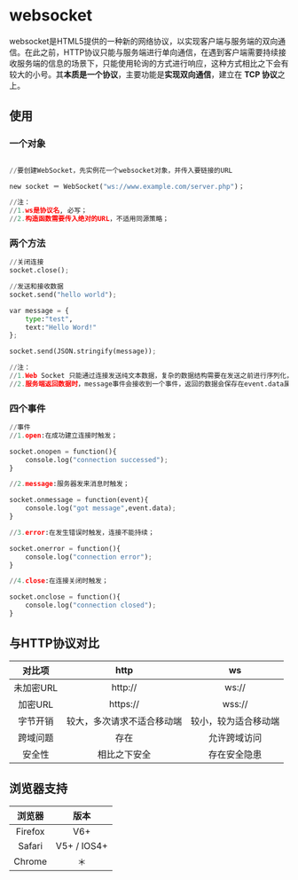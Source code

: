 # websocket

websocket是HTML5提供的一种新的网络协议，以实现客户端与服务端的双向通信。在此之前，HTTP协议只能与服务端进行单向通信，在遇到客户端需要持续接收服务端的信息的场景下，只能使用轮询的方式进行响应，这种方式相比之下会有较大的小号。其**本质是一个协议**，主要功能是**实现双向通信**，建立在 **TCP 协议**之上。

## 使用

### 一个对象

```python

//要创建WebSocket，先实例花一个websocket对象，并传入要链接的URL

new socket ＝ WebSocket("ws://www.example.com/server.php")；

//注：
//1.ws是协议名, 必写；
//2.构造函数需要传入绝对的URL，不适用同源策略；

```

### 两个方法

```python
//关闭连接
socket.close();

//发送和接收数据
socket.send("hello world");

var message = {
    type:"test",
    text:"Hello Word!"
};

socket.send(JSON.stringify(message));

//注：
//1.Web Socket 只能通过连接发送纯文本数据，复杂的数据结构需要在发送之前进行序列化，服务端接收到的数据也要解析之后使用；
//2.服务端返回数据时，message事件会接收到一个事件，返回的数据会保存在event.data属性中；
```

### 四个事件

```python
//事件
//1.open:在成功建立连接时触发；

socket.onopen = function(){
    console.log("connection successed");
}

//2.message:服务器发来消息时触发；

socket.onmessage = function(event){
    console.log("got message",event.data);
}

//3.error:在发生错误时触发，连接不能持续；

socket.onerror = function(){
    console.log("connection error");
}

//4.close:在连接关闭时触发；

socket.onclose = function(){
    console.log("connection closed");
}

```

## 与HTTP协议对比

|  对比项   |            http            |          ws          |
|:---------:|:--------------------------:|:--------------------:|
| 未加密URL |          http://           |        ws://         |
|  加密URL  |          https://          |        wss://        |
| 字节开销  | 较大，多次请求不适合移动端 | 较小，较为适合移动端 |
| 跨域问题  |            存在            |     允许跨域访问     |
|  安全性   |        相比之下安全        |     存在安全隐患     |

## 浏览器支持

| 浏览器  |    版本     |
|:-------:|:-----------:|
| Firefox |     V6+     |
| Safari  | V5+ / IOS4+ |
| Chrome  |     ＊      |
